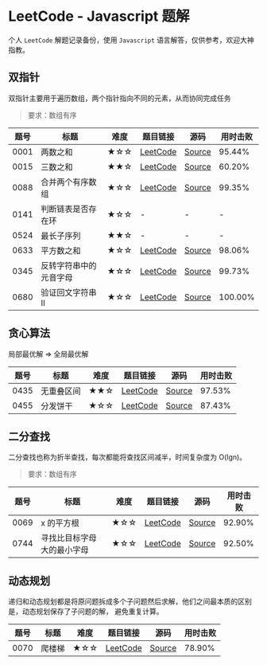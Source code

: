 # LeetCode - Javascript 题解

个人 `LeetCode` 解题记录备份，使用 `Javascript` 语言解答，仅供参考，欢迎大神指教。

## 双指针

双指针主要用于遍历数组，两个指针指向不同的元素，从而协同完成任务

> 要求：数组有序

| 题号 | 标题 | 难度 | 题目链接 | 源码 | 用时击败 |
| -- | -- | -- | -- | -- | -- |
| 0001 | 两数之和 | ★☆☆ | [LeetCode][s0001] | [Source](./solutions/s0001_two-sum.js) | 95.44% |
| 0015 | 三数之和 | ★★☆ | [LeetCode][s0015] | [Source](./solutions/s0015_3sum.js) | 60.20% |
| 0088 | 合并两个有序数组 | ★☆☆ | [LeetCode][s0088] | [Source](./solutions/s0015_3sum.js) | 99.35% |
| 0141 | 判断链表是否存在环 | ★☆☆ | - | - | - |
| 0524 | 最长子序列 | ★★☆ | - | - | - |
| 0633 | 平方数之和 | ★☆☆ | [LeetCode][s0633] | [Source](./solutions/s0633_sum-of-square-numbers.js) | 98.06% |
| 0345 | 反转字符串中的元音字母 | ★☆☆ | [LeetCode][s0345] | [Source](./solutions/s0345_reverse-vowels-of-a-string.js) | 99.73% |
| 0680 | 验证回文字符串 Ⅱ | ★☆☆ | [LeetCode][s0680] | [Source](./solutions/s0680_valid-palindrome-ii.js) | 100.00% |

## 贪心算法

局部最优解 => 全局最优解

| 题号 | 标题 | 难度 | 题目链接 | 源码 | 用时击败 |
| -- | -- | -- | -- | -- | -- |
| 0435 | 无重叠区间 | ★★☆ | [LeetCode][s0435] | [Source](./solutions/s0435_non-overlapping-intervals.js) | 97.53% |
| 0455 | 分发饼干 | ★☆☆ | [LeetCode][s0455] | [Source](./solutions/s0455_assign-cookies.js) | 87.43% |

## 二分查找

二分查找也称为折半查找，每次都能将查找区间减半，时间复杂度为 O(lgn)。

> 要求：数组有序

| 题号 | 标题 | 难度 | 题目链接 | 源码 | 用时击败 |
| -- | -- | -- | -- | -- | -- |
| 0069 | x 的平方根 | ★☆☆ | [LeetCode][s0069] | [Source](./solutions/s0069_sqrtx.js) | 92.90% |
| 0744 | 寻找比目标字母大的最小字母 | ★☆☆ | [LeetCode][s0744] | [Source](./solutions/s0744_find-smallest-letter-greater-than-target.js) | 92.50% |

## 动态规划

递归和动态规划都是将原问题拆成多个子问题然后求解，他们之间最本质的区别是，动态规划保存了子问题的解，
避免重复计算。

| 题号 | 标题 | 难度 | 题目链接 | 源码 | 用时击败 |
| -- | -- | -- | -- | -- | -- |
| 0070 | 爬楼梯 | ★☆☆ | [LeetCode][s0070] | [Source](./solutions/s0070_climbing-stairs.js) | 78.90% |

[s0001]: https://leetcode-cn.com/problems/two-sum/
[s0015]: https://leetcode-cn.com/problems/3sum/
[s0069]: https://leetcode-cn.com/problems/sqrtx/
[s0070]: https://leetcode-cn.com/problems/climbing-stairs/submissions/
[s0088]: https://leetcode-cn.com/problems/merge-sorted-array/
[s0633]: https://leetcode-cn.com/problems/sum-of-square-numbers/
[s0345]: https://leetcode-cn.com/problems/reverse-vowels-of-a-string/
[s0435]: https://leetcode-cn.com/problems/non-overlapping-intervals/
[s0455]: https://leetcode-cn.com/problems/assign-cookies/
[s0680]: https://leetcode-cn.com/problems/valid-palindrome-ii/
[s0744]: https://leetcode-cn.com/problems/find-smallest-letter-greater-than-target/

